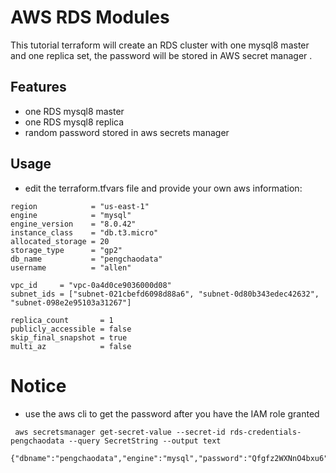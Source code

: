 # AWS RDS Modules

This tutorial terraform will create an RDS cluster with one mysql8 master and one replica set, the password will be stored in AWS secret manager .

## Features

- one RDS mysql8 master
- one RDS mysql8 replica
- random password stored in aws secrets manager

## Usage

- edit the terraform.tfvars file and provide your own aws information:
```hcl
region            = "us-east-1"
engine            = "mysql"
engine_version    = "8.0.42"
instance_class    = "db.t3.micro"
allocated_storage = 20
storage_type      = "gp2"
db_name           = "pengchaodata"
username          = "allen"

vpc_id     = "vpc-0a4d0ce9036000d08"
subnet_ids = ["subnet-021cbefd6098d88a6", "subnet-0d80b343edec42632", "subnet-098e2e95103a31267"]

replica_count       = 1
publicly_accessible = false
skip_final_snapshot = true
multi_az            = false

```




# Notice

- use the aws cli to get the password after you have the IAM role granted

```shell
 aws secretsmanager get-secret-value --secret-id rds-credentials-pengchaodata --query SecretString --output text
```
```text
{"dbname":"pengchaodata","engine":"mysql","password":"Qfgfz2WXNnO4bxu6","username":"allen"}
```